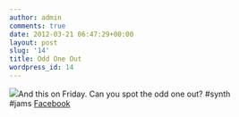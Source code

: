 ```yaml
---
author: admin
comments: true
date: 2012-03-21 06:47:29+00:00
layout: post
slug: '14'
title: Odd One Out
wordpress_id: 14
---
```


![](http://www.secretbirds.net/wp-content/uploads/2012/03/174706_325533690827859_1180551179_n-150x150.jpg)And this on Friday. Can you spot the odd one out? #synth #jams [Facebook](http://www.facebook.com/events/325533690827859/)
